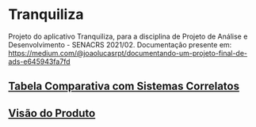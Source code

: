 # Tranquiliza
Projeto do aplicativo Tranquiliza, para a disciplina de Projeto de Análise e Desenvolvimento - SENACRS 2021/02. Documentação presente em: https://medium.com/@joaolucasrpt/documentando-um-projeto-final-de-ads-e645943fa7fd

[Tabela Comparativa com Sistemas Correlatos](https://github.com/JoaoLucasPerin/Tranquiliza/tree/master/Tranquiliza-tabela_comparativa.xlsx)
--
[Visão do Produto](https://github.com/JoaoLucasPerin/Tranquiliza/tree/master/Tranquiliza%20-%20Vis%C3%A3o%20do%20Produto.pptx)
--
